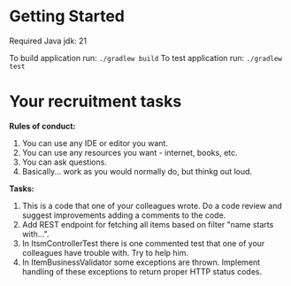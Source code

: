 # Getting Started

Required Java jdk: 21

To build application run: `./gradlew build`
To test application run: `./gradlew test`

# Your recruitment tasks

**Rules of conduct:**

1. You can use any IDE or editor you want.
2. You can use any resources you want - internet, books, etc.
3. You can ask questions.
4. Basically... work as you would normally do, but thinkg out loud.

**Tasks:**

1. This is a code that one of your colleagues wrote. Do a code review and suggest improvements adding a comments to the code.
2. Add REST endpoint for fetching all items based on filter "name starts with...". 
3. In ItsmControllerTest there is one commented test that one of your colleagues have trouble with. Try to help him. 
4. In ItemBusinessValidator some exceptions are thrown. Implement handling of these exceptions to return proper HTTP status codes.
